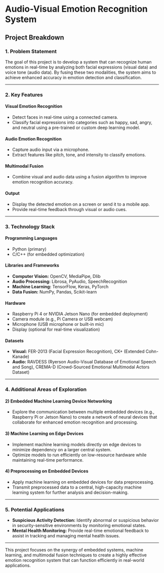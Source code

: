 # Audio-Visual Emotion Recognition System

## Project Breakdown

### 1. Problem Statement
The goal of this project is to develop a system that can recognize human emotions in real-time by analyzing both facial expressions (visual data) and voice tone (audio data). By fusing these two modalities, the system aims to achieve enhanced accuracy in emotion detection and classification.

---

### 2. Key Features

#### **Visual Emotion Recognition**
- Detect faces in real-time using a connected camera.
- Classify facial expressions into categories such as happy, sad, angry, and neutral using a pre-trained or custom deep learning model.

#### **Audio Emotion Recognition**
- Capture audio input via a microphone.
- Extract features like pitch, tone, and intensity to classify emotions.

#### **Multimodal Fusion**
- Combine visual and audio data using a fusion algorithm to improve emotion recognition accuracy.

#### **Output**
- Display the detected emotion on a screen or send it to a mobile app.
- Provide real-time feedback through visual or audio cues.

---

### 3. Technology Stack

#### **Programming Languages**
- Python (primary)
- C/C++ (for embedded optimization)

#### **Libraries and Frameworks**
- **Computer Vision:** OpenCV, MediaPipe, Dlib
- **Audio Processing:** Librosa, PyAudio, SpeechRecognition
- **Machine Learning:** TensorFlow, Keras, PyTorch
- **Data Fusion:** NumPy, Pandas, Scikit-learn

#### **Hardware**
- Raspberry Pi 4 or NVIDIA Jetson Nano (for embedded deployment)
- Camera module (e.g., Pi Camera or USB webcam)
- Microphone (USB microphone or built-in mic)
- Display (optional for real-time visualization)

#### **Datasets**
- **Visual:** FER-2013 (Facial Expression Recognition), CK+ (Extended Cohn-Kanade)
- **Audio:** RAVDESS (Ryerson Audio-Visual Database of Emotional Speech and Song), CREMA-D (Crowd-Sourced Emotional Multimodal Actors Dataset)

---

### 4. Additional Areas of Exploration

#### **2) Embedded Machine Learning Device Networking**
- Explore the communication between multiple embedded devices (e.g., Raspberry Pi or Jetson Nano) to create a network of neural devices that collaborate for enhanced emotion recognition and processing.

#### **3) Machine Learning on Edge Devices**
- Implement machine learning models directly on edge devices to minimize dependency on a larger central system.
- Optimize models to run efficiently on low-resource hardware while maintaining real-time performance.

#### **4) Preprocessing on Embedded Devices**
- Apply machine learning on embedded devices for data preprocessing.
- Transmit preprocessed data to a central, high-capacity machine learning system for further analysis and decision-making.

---

### 5. Potential Applications
- **Suspicious Activity Detection:** Identify abnormal or suspicious behavior in security-sensitive environments by monitoring emotional states.
- **Mental Health Monitoring:** Provide real-time emotional feedback to assist in tracking and managing mental health issues.

---

This project focuses on the synergy of embedded systems, machine learning, and multimodal fusion techniques to create a highly effective emotion recognition system that can function efficiently in real-world applications.
